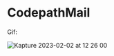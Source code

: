 # CodepathMail

Gif:

![Kapture 2023-02-02 at 12 26 00](https://user-images.githubusercontent.com/66531257/216398825-74706d27-a0ec-433e-8c27-6bf5afa5ffcd.gif)

